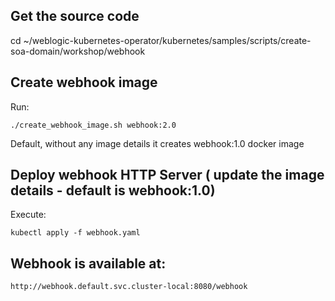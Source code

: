 ## Get the source code
cd ~/weblogic-kubernetes-operator/kubernetes/samples/scripts/create-soa-domain/workshop/webhook

## Create webhook image
Run:

`./create_webhook_image.sh webhook:2.0`

Default, without any image details it creates webhook:1.0 docker image


## Deploy webhook HTTP Server ( update the image details - default is webhook:1.0)
Execute:

`kubectl apply -f webhook.yaml`

## Webhook is available at:
`http://webhook.default.svc.cluster-local:8080/webhook`
